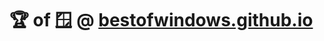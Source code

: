 # 🏆 of 🪟 @ [bestofwindows.github.io](https://bestofwindows.github.io "Visit Best Of Windows website")
